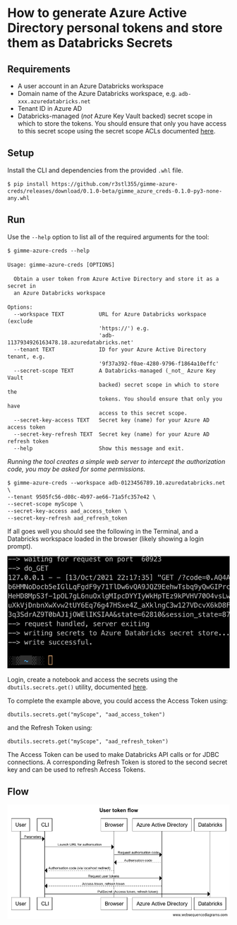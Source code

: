 # How to generate Azure Active Directory personal tokens and store them as Databricks Secrets

## Requirements

- A user account in an Azure Databricks workspace
- Domain name of the Azure Databricks workspace, e.g. `adb-xxx.azuredatabricks.net`  
- Tenant ID in Azure AD
- Databricks-managed (_not_ Azure Key Vault backed) secret scope in which to store the tokens. You should ensure that only you have access to this secret scope using the secret scope ACLs documented [here](https://docs.microsoft.com/en-gb/azure/databricks/security/secrets/secret-scopes#scope-permissions).

## Setup

Install the CLI and dependencies from the provided `.whl` file.
```
$ pip install https://github.com/r3stl355/gimme-azure-creds/releases/download/0.1.0-beta/gimme_azure_creds-0.1.0-py3-none-any.whl
```

## Run

Use the `--help` option to list all of the required arguments for the tool:
```
$ gimme-azure-creds --help

Usage: gimme-azure-creds [OPTIONS]

  Obtain a user token from Azure Active Directory and store it as a secret in
  an Azure Databricks workspace

Options:
  --workspace TEXT           URL for Azure Databricks workspace (exclude
                             'https://') e.g.
                             'adb-1137934926163478.18.azuredatabricks.net'
  --tenant TEXT              ID for your Azure Active Directory tenant, e.g.
                             '9f37a392-f0ae-4280-9796-f1864a10effc'
  --secret-scope TEXT        A Databricks-managed (_not_ Azure Key Vault
                             backed) secret scope in which to store the
                             tokens. You should ensure that only you have
                             access to this secret scope.
  --secret-key-access TEXT   Secret key (name) for your Azure AD access token
  --secret-key-refresh TEXT  Secret key (name) for your Azure AD refresh token
  --help                     Show this message and exit.
```


*Running the tool creates a simple web server to intercept the authorization code, you may be asked for some permissions.*

```
$ gimme-azure-creds --workspace adb-0123456789.10.azuredatabricks.net \
--tenant 9505fc56-d08c-4b97-ae66-71a5fc357e42 \
--secret-scope myScope \
--secret-key-access aad_access_token \
--secret-key-refresh aad_refresh_token
```

If all goes well you should see the following in the Terminal, and a Databricks workspace loaded in the browser (likely showing a login prompt).

![image info](succeeded.png)

Login, create a notebook and access the secrets using the `dbutils.secrets.get()` utility, documented [here](https://docs.microsoft.com/en-gb/azure/databricks/dev-tools/databricks-utils#dbutils-secrets).

To complete the example above, you could access the Access Token using:
```
dbutils.secrets.get("myScope", "aad_access_token")
```
and the Refresh Token using:
```
dbutils.secrets.get("myScope", "aad_refresh_token")
```

The Access Token can be used to make Databricks API calls or for JDBC connections. A corresponding Refresh Token is stored to the second secret key and can be used to refresh Access Tokens.

## Flow

![image info](flow.png)